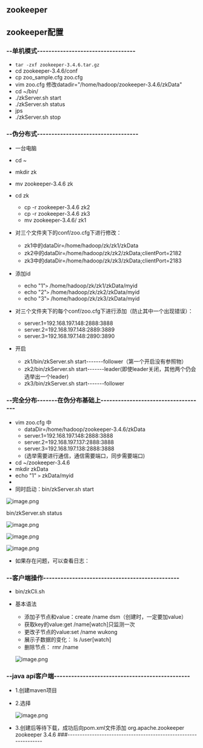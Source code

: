 ## zookeeper

## zookeeper配置

### --单机模式----------------------------------
* ```tar -zxf zookeeper-3.4.6.tar.gz ```
* cd zookeeper-3.4.6/conf
* cp zoo_sample.cfg zoo.cfg
* vim zoo.cfg 修改datadir="/home/hadoop/zookeeper-3.4.6/zkData"
* cd ~/bin/
* ./zkServer.sh start
* ./zkServer.sh status
* jps
* ./zkServer.sh stop
### --伪分布式-----------------------------------
* 一台电脑
* cd ~
* mkdir zk
* mv zookeeper-3.4.6 zk
* cd zk
	* cp -r zookeeper-3.4.6 zk2
	* cp -r  zookeeper-3.4.6 zk3
	* mv  zookeeper-3.4.6/ zk1
* 对三个文件夹下的conf/zoo.cfg下进行修改：
 	* zk1中的dataDir=/home/hadoop/zk/zk1/zkData
	* zk2中的dataDir=/home/hadoop/zk/zk2/zkData;clientPort=2182
	* zk3中的dataDir=/home/hadoop/zk/zk3/zkData;clientPort=2183

* 添加id			
	* echo "1"`>` /home/hadoop/zk/zk1/zkData/myid
	* echo "2"`>` /home/hadoop/zk/zk2/zkData/myid
	* echo "3"`>` /home/hadoop/zk/zk3/zkData/myid

* 对三个文件夹下的每个conf/zoo.cfg下进行添加（防止其中一个出现错误）：
	* server.1=192.168.197.148:2888:3888
	* server.2=192.168.197.148:2889:3889
	* server.3=192.168.197.148:2890:3890
* 开启
	* zk1/bin/zkServer.sh start-------follower（第一个开启没有参照物）
	* zk2/bin/zkServer.sh start-------leader(即使leader关闭，其他两个仍会选举出一个leader)
	* zk3/bin/zkServer.sh start-------follower
### --完全分布-------在伪分布基础上------------------------------------
  * vim zoo.cfg 中
	* dataDir=/home/hadoop/zookeeper-3.4.6/zkData
	* server.1=192.168.197.148:2888:3888
	* server.2=192.168.197.137:2888:3888
	* server.3=192.168.197.138:2888:3888
	* (选举需要进行通信，通信需要端口，同步需要端口)
* cd ~/zookeeper-3.4.6
* mkdir zkData
* echo "1" `>` zkData/myid
*
* 同时启动：bin/zkServer.sh start

![image.png](https://upload-images.jianshu.io/upload_images/14466577-5a1963a95e84f9fd.png?imageMogr2/auto-orient/strip%7CimageView2/2/w/1240)

bin/zkServer.sh status

![image.png](https://upload-images.jianshu.io/upload_images/14466577-5345996191a38ece.png?imageMogr2/auto-orient/strip%7CimageView2/2/w/1240)

![image.png](https://upload-images.jianshu.io/upload_images/14466577-c1a26f8e3d6768d4.png?imageMogr2/auto-orient/strip%7CimageView2/2/w/1240)

![image.png](https://upload-images.jianshu.io/upload_images/14466577-5d9473b1c49e6416.png?imageMogr2/auto-orient/strip%7CimageView2/2/w/1240)

* 如果存在问题，可以查看日志：


### --客户端操作-----------------------------------------------
* bin/zkCli.sh 
* 基本语法
	* 添加子节点和value：create /name dsm（创建时，一定要加value）
	* 获取key的value:get /name[watch]只监测一次
	* 更改子节点的value:set /name wukong
	* 展示子数据的变化： ls /user[watch]
	* 删除节点： rmr /name

	![image.png](https://upload-images.jianshu.io/upload_images/14466577-350fa47ebec5a705.png?imageMogr2/auto-orient/strip%7CimageView2/2/w/1240)


### --java api客户端-----------------------------------------------
* 1.创建maven项目

* 2.选择

	![image.png](https://upload-images.jianshu.io/upload_images/14466577-4ccb3f315a3ca948.png?imageMogr2/auto-orient/strip%7CimageView2/2/w/1240)

* 3.创建后等待下载，成功后向pom.xml文件添加
    	<dependency>
		<groupId>org.apache.zookeeper</groupId>
		<artifactId>zookeeper</artifactId>
		<version>3.4.6</version>
	</dependency>
###----------------------------------------------------------------	





















